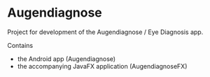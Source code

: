 Augendiagnose
=============

Project for development of the Augendiagnose / Eye Diagnosis app.

Contains
- the Android app (Augendiagnose)
- the accompanying JavaFX application (AugendiagnoseFX)
